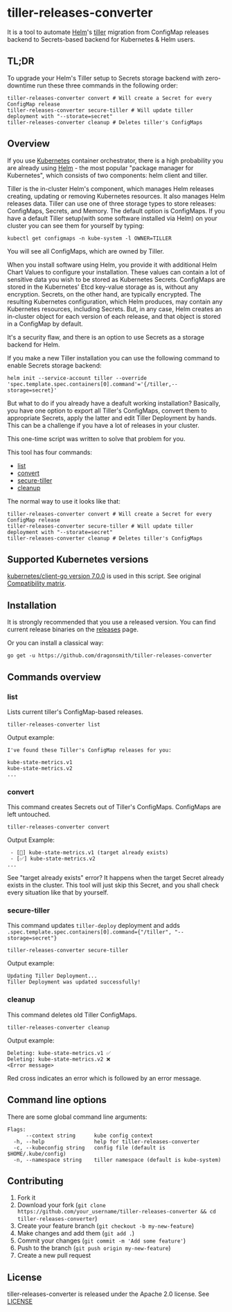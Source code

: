 # tiller-releases-converter

It is a tool to automate [Helm](http://helm.sh/)'s [tiller](https://docs.helm.sh/glossary/#tiller) migration from ConfigMap releases backend to Secrets-based backend for Kubernetes & Helm users.

## TL;DR

To upgrade your Helm's Tiller setup to Secrets storage backend with zero-downtime run these three commands in the following order:

```shell
tiller-releases-converter convert # Will create a Secret for every ConfigMap release
tiller-releases-converter secure-tiller # Will update tiller deployment with "--storate=secret"
tiller-releases-converter cleanup # Deletes tiller's ConfigMaps
```

## Overview

If you use [Kubernetes](https://kubernetes.io/) container orchestrator, there is a high probability you are already using [Helm](http://helm.sh/) - the most popular "package manager for Kubernetes", which consists of two components: helm client and tiller.

Tiller is the in-cluster Helm's component, which manages Helm releases creating, updating or removing Kubernetes resources. It also manages Helm releases data. Tiller can use one of three storage types to store releases: ConfigMaps, Secrets, and Memory. The default option is ConfigMaps. If you have a default Tiller setup(with some software installed via Helm) on your cluster you can see them for yourself by typing:

```shell
kubectl get configmaps -n kube-system -l OWNER=TILLER
```

You will see all ConfigMaps, which are owned by Tiller.

When you install software using Helm, you provide it with additional Helm Chart Values to configure your installation. These values can contain a lot of sensitive data you wish to be stored as Kubernetes Secrets. ConfigMaps are stored in the Kubernetes' Etcd key-value storage as is, without any encryption. Secrets, on the other hand, are typically encrypted. The resulting Kubernetes configuration, which Helm produces, may contain any Kubernetes resources, including Secrets. But, in any case, Helm creates an in-cluster object for each version of each release, and that object is stored in a ConfigMap by default.

It's a security flaw, and there is an option to use Secrets as a storage backend for Helm.

If you make a new Tiller installation you can use the following command to enable Secrets storage backend:

```shell
helm init --service-account tiller --override 'spec.template.spec.containers[0].command'='{/tiller,--storage=secret}'
```

But what to do if you already have a deafult working installation? Basically, you have one option to export all Tiller's ConfigMaps, convert them to appropriate Secrets, apply the latter and edit Tiller Deployment by hands. This can be a challenge if you have a lot of releases in your cluster.

This one-time script was written to solve that problem for you.

This tool has four commands:

* [list](#list)
* [convert](#convert)
* [secure-tiller](#secure-tiller)
* [cleanup](#cleanup)

The normal way to use it looks like that:

```shell
tiller-releases-converter convert # Will create a Secret for every ConfigMap release
tiller-releases-converter secure-tiller # Will update tiller deployment with "--storate=secret"
tiller-releases-converter cleanup # Deletes tiller's ConfigMaps
```

## Supported Kubernetes versions

[kubernetes/client-go version 7.0.0](https://github.com/kubernetes/client-go) is used in this script. See original [Compatibility matrix](https://github.com/kubernetes/client-go#compatibility-matrix).

## Installation

It is strongly recommended that you use a released version. You can find current release binaries on the [releases](https://github.com/dragonsmith/tiller-releases-converter/releases) page.

Or you can install a classical way:

```shell
go get -u https://github.com/dragonsmith/tiller-releases-converter
```

## Commands overview

### list

Lists current tiller's ConfigMap-based releases.

```shell
tiller-releases-converter list
```

Output example:
```
I've found these Tiller's ConfigMap releases for you:

kube-state-metrics.v1
kube-state-metrics.v2
...
```

### convert

This command creates Secrets out of Tiller's ConfigMaps. ConfigMaps are left untouched.

```shell
tiller-releases-converter convert
```

Output Example:

```
 - [🚫] kube-state-metrics.v1 (target already exists)
 - [✅] kube-state-metrics.v2
...
```

See "target already exists" error? It happens when the target Secret already exists in the cluster. This tool will just skip this Secret, and you shall check every situation like that by yourself.

### secure-tiller

This command updates `tiller-deploy` deployment and adds `.spec.template.spec.containers[0].command={"/tiller", "--storage=secret"}`

```shell
tiller-releases-converter secure-tiller
```

Output example:

```
Updating Tiller Deployment...
Tiller Deployment was updated successfully!
```

### cleanup

This command deletes old Tiller ConfigMaps.

```shell
tiller-releases-converter cleanup
```

Output example:

```
Deleting: kube-state-metrics.v1 ✅
Deleting: kube-state-metrics.v2 ❌
<Error message>

```

Red cross indicates an error which is followed by an error message.

## Command line options

There are some global command line arguments:

```
Flags:
      --context string      kube config context
  -h, --help                help for tiller-releases-converter
  -c, --kubeconfig string   config file (default is $HOME/.kube/config)
  -n, --namespace string    tiller namespace (default is kube-system)
```

## Contributing

1. Fork it
2. Download your fork  (`git clone https://github.com/your_username/tiller-releases-converter && cd tiller-releases-converter`)
3. Create your feature branch (`git checkout -b my-new-feature`)
4. Make changes and add them (`git add .`)
5. Commit your changes (`git commit -m 'Add some feature'`)
6. Push to the branch (`git push origin my-new-feature`)
7. Create a new pull request

## License
tiller-releases-converter is released under the Apache 2.0 license. See [LICENSE](https://github.com/dragonsmith/tiller-releases-converter/blob/master/LICENSE)
